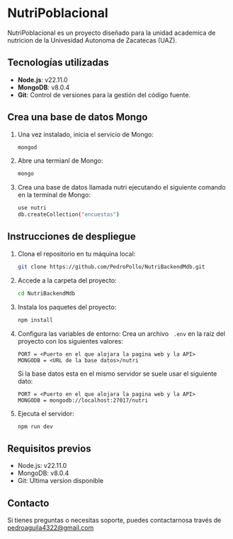 # NutriPoblacional

NutriPoblacional es un proyecto diseñado para la unidad academica de nutricion de la Univesidad Autonoma de Zacatecas (UAZ).

## Tecnologías utilizadas

- **Node.js**: v22.11.0  
- **MongoDB**: v8.0.4  
- **Git**: Control de versiones para la gestión del código fuente.

## Crea una base de datos Mongo
1. Una vez instalado, inicia el servicio de Mongo:
    ```bash
    mongod

2. Abre una termianl de Mongo:
    ```bash
    mongo

3. Crea una base de datos llamada nutri ejecutando el siguiente comando en la terminal de Mongo:
    ```bash
    use nutri
    db.createCollection("encuestas")

## Instrucciones de despliegue

1. Clona el repositorio en tu máquina local:
   ```bash
   git clone https://github.com/PedroPollo/NutriBackendMdb.git

2. Accede a la carpeta del proyecto:
    ```bash
   cd NutriBackendMdb

3. Instala los paquetes del proyecto:
    ```bash
    npm install

4. Configura las variables de entorno:
    Crea un archivo ``` .env``` en la raiz del proyecto con los siguientes valores:
    ```
    PORT = <Puerto en el que alojara la pagina web y la API>
    MONGODB = <URL de la base datos>/nutri
    ````
    Si la base datos esta en el mismo servidor se suele usar el siguiente dato:
    ````
    PORT = <Puerto en el que alojara la pagina web y la API>
    MONGODB = mongodb://localhost:27017/nutri
    ````


5. Ejecuta el servidor:
    ```bash
    npm run dev

## Requisitos previos
- Node.js: v22.11.0
- MongoDB: v8.0.4
- Git: Ultima version disponible

## Contacto
Si tienes preguntas o necesitas soporte, puedes contactarnosa través de pedroaguila4322@gmail.com